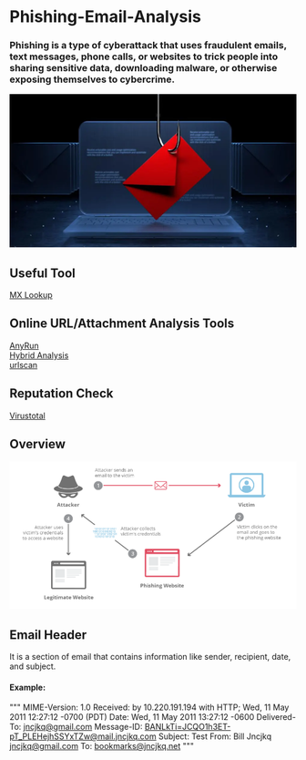 # Phishing-Email-Analysis

### Phishing is a type of cyberattack that uses fraudulent emails, text messages, phone calls, or websites to trick people into sharing sensitive data, downloading malware, or otherwise exposing themselves to cybercrime. 

<div>
  <p align="center">
  <img src="pictures/logo.png" width="800"> 
  </p>
</div>

## Useful Tool
[MX Lookup](https://mxtoolbox.com/ "MX Lookup")

## Online URL/Attachment Analysis Tools
[AnyRun](https://app.any.run/ "AnyRun")\
[Hybrid Analysis](https://www.hybrid-analysis.com/ "Hybrid Analysis")\
[urlscan](https://urlscan.io/ "urlscan")


## Reputation Check
[Virustotal](https://www.virustotal.com/gui/ "Virustotal")

## Overview
<div>
  <p align="center">
  <img src="pictures/diagram.png" width="800"> 
  </p>
</div>

## Email Header
It is a section of email that contains information like sender, recipient, date, and subject.

#### Example:
""" MIME-Version: 1.0
Received: by 10.220.191.194 with HTTP; Wed, 11 May 2011 12:27:12 -0700 (PDT)
Date: Wed, 11 May 2011 13:27:12 -0600
Delivered-To: jncjkq@gmail.com
Message-ID: <BANLkTi=JCQO1h3ET-pT_PLEHejhSSYxTZw@mail.jncjkq.com>
Subject: Test
From: Bill Jncjkq <jncjkq@gmail.com>
To: bookmarks@jncjkq.net """

